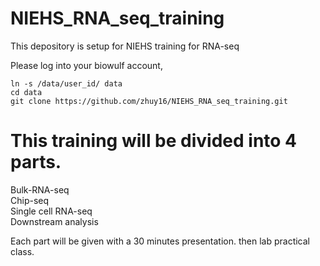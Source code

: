 # NIEHS_RNA_seq_training

This depository is setup for NIEHS training for RNA-seq

Please log into your biowulf account, 
```
ln -s /data/user_id/ data
cd data
git clone https://github.com/zhuy16/NIEHS_RNA_seq_training.git 
```

# This training will be divided into 4 parts. 

Bulk-RNA-seq <br>
Chip-seq<br>
Single cell RNA-seq<br>
Downstream analysis<br>

Each part will be given with a 30 minutes presentation. 
then lab practical class. 


